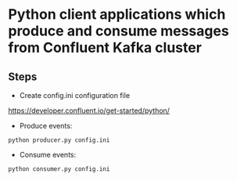 # Python client applications which produce and consume messages from Confluent Kafka cluster

## Steps

- Create config.ini configuration file

https://developer.confluent.io/get-started/python/

- Produce events:

```
python producer.py config.ini
```

- Consume events:

```
python consumer.py config.ini
```
